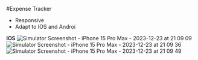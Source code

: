 #Expense Tracker
- Responsive 
- Adapt to IOS and Androi
 
**IOS**
![Simulator Screenshot - iPhone 15 Pro Max - 2023-12-23 at 21 09 09](https://github.com/CongNQ-Dev/flutter_expense_tracker/assets/81226321/a792b54e-14e0-4975-a283-3445a8bae786|width=50)
![Simulator Screenshot - iPhone 15 Pro Max - 2023-12-23 at 21 09 36](https://github.com/CongNQ-Dev/flutter_expense_tracker/assets/81226321/61004a8b-6fd8-4f48-bfc3-4ce259b2d73b|width=50)
![Simulator Screenshot - iPhone 15 Pro Max - 2023-12-23 at 21 09 49](https://github.com/CongNQ-Dev/flutter_expense_tracker/assets/81226321/d20f3ee3-1ac4-4e41-bd0b-f854d4fdc6fd|width=50)
